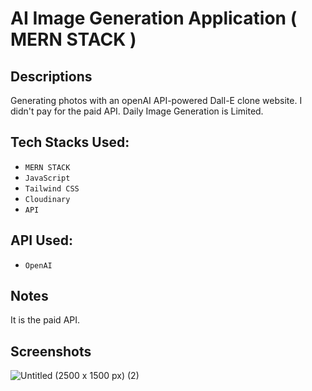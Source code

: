 # AI Image Generation Application ( MERN STACK )

## Descriptions 

Generating photos with an openAI API-powered Dall-E clone website. I didn't pay for the paid API. Daily Image Generation is Limited.

## Tech Stacks Used:

- `MERN STACK`
- `JavaScript`
- `Tailwind CSS`
- `Cloudinary`
- `API`

## API Used:

- `OpenAI`

## Notes

It is the paid API.

## Screenshots

![Untitled (2500 x 1500 px) (2)](https://github.com/Sam-mx/AI-Image-Generation-App/assets/146705452/f6def31f-a059-4df5-baf6-001bc69d2774)

